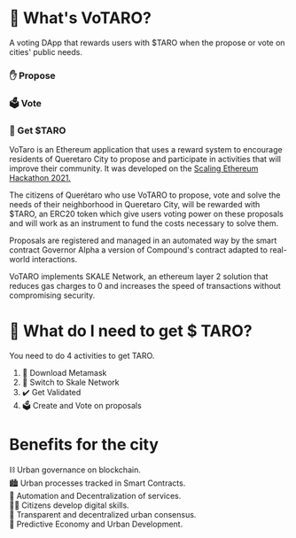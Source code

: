 # 🤔 What's VoTARO?
A voting DApp that rewards users with $TARO when the propose or vote on cities' public needs.

### ✋ Propose  
### 🗳️ Vote  
### 🥇 Get $TARO  

VoTaro is an Ethereum application that uses a reward system to encourage residents of Queretaro City to propose and participate in activities that will improve their community. It was developed on the [Scaling Ethereum Hackathon 2021.](https://showcase.ethglobal.co/scaling/cities-protocol)  

The citizens of Querétaro who use VoTARO to propose, vote and solve the needs of their neighborhood in Queretaro City, will be rewarded with $TARO, an ERC20 token which give users voting power on these proposals and will work as an instrument to fund the costs necessary to solve them.  

Proposals are registered and managed in an automated way by the smart contract Governor Alpha a version of Compound's contract adapted to real-world interactions.  

VoTARO implements SKALE Network, an ethereum layer 2 solution that reduces gas charges to 0 and increases the speed of transactions without compromising security.


# 🧰 What do I need to get $ TARO?
You need to do 4 activities to get TARO.  
1. 🦊 Download Metamask  
2. 🧅 Switch to Skale Network  
3. ✔️ Get Validated  
5. 🗳️ Create and Vote on proposals  

# Benefits for the city
⛓️ Urban governance on blockchain.  
🏙️ Urban processes tracked in Smart Contracts.  
🤖 Automation and Decentralization of services.  
🧙‍♂️ Citizens develop digital skills.  
🤝 Transparent and decentralized urban consensus.  
🧬 Predictive Economy and Urban Development. 
